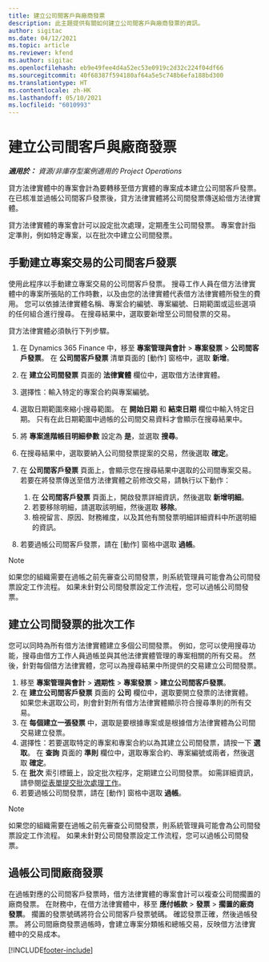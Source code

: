 ```yaml
---
title: 建立公司間客戶與廠商發票
description: 此主題提供有關如何建立公司間客戶與廠商發票的資訊。
author: sigitac
ms.date: 04/12/2021
ms.topic: article
ms.reviewer: kfend
ms.author: sigitac
ms.openlocfilehash: eb9e49fee4d4a52ec53e0919c2d32c224f04df66
ms.sourcegitcommit: 40f68387f594180af64a5e5c748b6efa188bd300
ms.translationtype: HT
ms.contentlocale: zh-HK
ms.lasthandoff: 05/10/2021
ms.locfileid: "6010993"
---
```

# <a name="create-intercompany-customer-and-vendor-invoices"></a>建立公司間客戶與廠商發票

_**適用於：** 資源/非庫存型案例適用的 Project Operations_

貸方法律實體中的專案會計為要轉移至借方實體的專案成本建立公司間客戶發票。 在已核准並過帳公司間客戶發票後，貸方法律實體將公司間發票傳送給借方法律實體。

貸方法律實體的專案會計可以設定批次處理，定期產生公司間發票。 專案會計指定準則，例如特定專案，以在批次中建立公司間發票。

## <a name="manually-create-an-intercompany-customer-invoice-for-project-transactions"></a>手動建立專案交易的公司間客戶發票 

使用此程序以手動建立專案交易的公司間客戶發票。 搜尋工作人員在借方法律實體中的專案所張貼的工作時數，以及由您的法律實體代表借方法律實體所發生的費用。 您可以依據法律實體名稱、專案合約編號、專案編號、日期範圍或這些選項的任何組合進行搜尋。 在搜尋結果中，選取要新增至公司間發票的交易。 

貸方法律實體必須執行下列步驟。 

1. 在 Dynamics 365 Finance 中，移至 **專案管理與會計** > **專案發票** > **公司間客戶發票**。 在 **公司間客戶發票** 清單頁面的 [動作] 窗格中，選取 **新增**。
2. 在 **建立公司間發票** 頁面的 **法律實體** 欄位中，選取借方法律實體。
3. 選擇性：輸入特定的專案合約與專案編號。
4. 選取日期範圍來縮小搜尋範圍。 在 **開始日期** 和 **結束日期** 欄位中輸入特定日期。 只有在此日期範圍中過帳的公司間交易資料才會顯示在搜尋結果中。
5. 將 **專案進階帳目明細參數** 設定為 **是**，並選取 **搜尋**。
6. 在搜尋結果中，選取要納入公司間發票提案的交易，然後選取 **確定**。
7. 在 **公司間客戶發票** 頁面上，會顯示您在搜尋結果中選取的公司間專案交易。 若要在將發票傳送至借方法律實體之前修改交易，請執行以下動作：
  
    1. 在 **公司間客戶發票** 頁面上，開啟發票詳細資訊，然後選取 **新增明細**。
    2. 若要移除明細，請選取該明細，然後選取 **移除**。
    3. 檢視留言、原因、財務維度，以及其他有關發票明細詳細資料中所選明細的資訊。
    
8. 若要過帳公司間客戶發票，請在 [動作] 窗格中選取 **過帳**。

> [!NOTE]
> 如果您的組織需要在過帳之前先審查公司間發票，則系統管理員可能會為公司間發票設定工作流程。 如果未針對公司間發票設定工作流程，您可以過帳公司間發票。

## <a name="create-a-batch-job-for-intercompany-invoices"></a>建立公司間發票的批次工作

您可以同時為所有借方法律實體建立多個公司間發票。 例如，您可以使用搜尋功能，搜尋由借方工作人員過帳並與其他法律實體管理的專案相關的所有交易。 然後，針對每個借方法律實體，您可以為搜尋結果中所提供的交易建立公司間發票。

1. 移至 **專案管理與會計** > **週期性** > **專案發票** > **建立公司間客戶發票**。
2. 在 **建立公司間客戶發票** 頁面的 **公司** 欄位中，選取要開立發票的法律實體。 如果您未選取公司，則會針對所有借方法律實體顯示符合搜尋準則的所有交易。
3. 在 **每個建立一張發票** 中，選取是要根據專案或是根據借方法律實體為公司間交易建立發票。
4. 選擇性：若要選取特定的專案和專案合約以為其建立公司間發票，請按一下 **選取**。 在 **查詢** 頁面的 **準則** 欄位中，選取專案合約、專案編號或兩者，然後選取 **確定**。
5. 在 **批次** 索引標籤上，設定批次程序，定期建立公司間發票。 如需詳細資訊，請參閱[從表單提交批次處理工作](/dynamicsax-2012/appuser-itpro/submit-a-batch-processing-job-from-a-form)。
6. 若要過帳公司間發票，請在 [動作] 窗格中選取 **過帳**。

> [!NOTE]
> 如果您的組織需要在過帳之前先審查公司間發票，則系統管理員可能會為公司間發票設定工作流程。 如果未針對公司間發票設定工作流程，您可以過帳公司間發票。

## <a name="post-the-intercompany-vendor-invoice"></a>過帳公司間廠商發票

在過帳對應的公司間客戶發票時，借方法律實體的專案會計可以複查公司間擱置的廠商發票。 在財務中，在借方法律實體中，移至 **應付帳款** > **發票** > **擱置的廠商發票**。 擱置的發票號碼將符合公司間客戶發票號碼。 確認發票正確，然後過帳發票。 將公司間廠商發票過帳時，會建立專案分類帳和總帳交易，反映借方法律實體中的交易成本。


[!INCLUDE[footer-include](../includes/footer-banner.md)]
